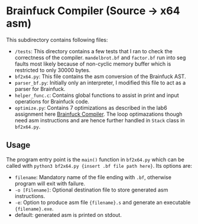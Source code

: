 # Brainfuck Compiler (Source -> x64 asm)

This subdirectory contains following files:
- `/tests`: This directory contains a few tests that I ran to check the correctness of the compiler. `mandelbrot.bf` and `factor.bf` run into seg faults most likely because of non-cyclic memory buffer which is restricted to only 30000 bytes.
- `bf2x64.py`: This file contains the asm conversion of the Brainfuck AST.
- `parser_bf.py`: Initially only an interpreter, I modified this file to act as a parser for Brainfuck.
- `helper_func.c`: Contains global functions to assist in print and input operations for Brainfuck code.
- `optimize.py`: Contains 7 optimizations as described in the lab6 assignment here [Brainfuck Compiler](https://grader.dix.polytechnique.fr/agns/CSE302/TD06/2022/#the-brainfuck-language). The loop optimazations though need asm instructions and are hence further handled in `Stack` class in `bf2x64.py`.

## Usage

The program entry point is the `main()` function in `bf2x64.py` which can be called with `python3 bf2x64.py {insert .bf file path here}`. Its options are:
- `filename`: Mandatory name of the file ending with `.bf`, otherwise program will exit with failure.
- `-o [Filename]`: Optional destination file to store generated asm instructions.
- `-e`: Option to produce asm file `{filename}.s` and generate an executable `{filename}.exe`.
- default: generated asm is printed on stdout.
